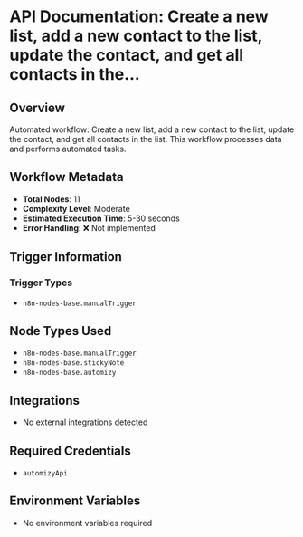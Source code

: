 # API Documentation: Create a new list, add a new contact to the list, update the contact, and get all contacts in the...

## Overview
Automated workflow: Create a new list, add a new contact to the list, update the contact, and get all contacts in the list. This workflow processes data and performs automated tasks.

## Workflow Metadata
- **Total Nodes**: 11
- **Complexity Level**: Moderate
- **Estimated Execution Time**: 5-30 seconds
- **Error Handling**: ❌ Not implemented

## Trigger Information
### Trigger Types
- `n8n-nodes-base.manualTrigger`

## Node Types Used
- `n8n-nodes-base.manualTrigger`
- `n8n-nodes-base.stickyNote`
- `n8n-nodes-base.automizy`

## Integrations
- No external integrations detected

## Required Credentials
- `automizyApi`

## Environment Variables
- No environment variables required
